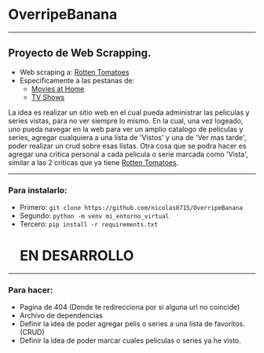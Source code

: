 # OverripeBanana
---
## Proyecto de Web Scrapping.
- Web scraping a: [Rotten Tomatoes](https://www.rottentomatoes.com/)
- Especificamente a las pestanas de:
  - [Movies at Home](https://www.rottentomatoes.com/browse/movies_at_home/)
  - [TV Shows](https://www.rottentomatoes.com/browse/tv_series_browse/)

La idea es realizar un sitio web en el cual pueda administrar las peliculas y series vistas, para no ver siempre lo mismo. En la cual, una vez logeado, uno pueda navegar en la web para ver un amplio catalogo de peliculas y series, agregar cualquiera a una lista de 'Vistos' y una de 'Ver mas tarde', poder realizar un crud sobre esas listas. Otra cosa que se podra hacer es agregar una critica personal a cada pelicula o serie marcada como 'Vista', similar a las 2 criticas que ya tiene [Rotten Tomatoes](https://www.rottentomatoes.com/).

---

### Para instalarlo:
* Primero: `git clone https://github.com/nicolas0715/OverripeBanana`
* Segundo: `python -m venv mi_entorno_virtual`
* Tercero: `pip install -r requirements.txt`
  # EN DESARROLLO

---

### Para hacer:
* Pagina de 404 (Donde te redirecciona por si alguna url no coincide)
* Archivo de dependencias
* Definir la idea de poder agregar pelis o series a una lista de favoritos. (CRUD)
* Definir la idea de poder marcar cuales peliculas o series ya he visto.
